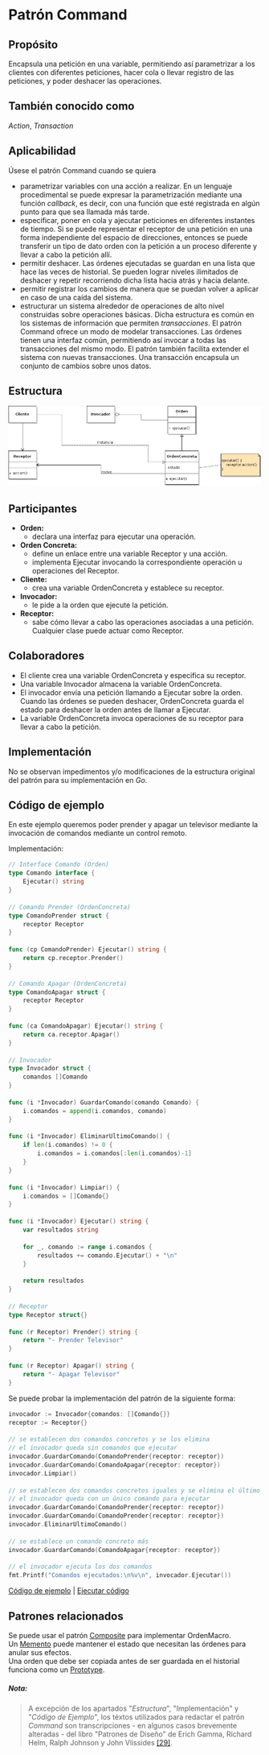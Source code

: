# Patrón Command

## Propósito

Encapsula una petición en una variable, permitiendo así parametrizar a los clientes con diferentes peticiones, hacer cola o llevar registro de las peticiones, y poder deshacer las operaciones.

## También conocido como

_Action_, _Transaction_

## Aplicabilidad

Úsese el patrón Command cuando se quiera

* parametrizar variables con una acción a realizar. En un lenguaje procedimental se puede expresar la parametrización mediante una función _callback_, es decir, con una función que esté registrada en algún punto para que sea llamada más tarde.
* especificar, poner en cola y ajecutar peticiones en diferentes instantes de tiempo. Si se puede representar el receptor de una petición en una forma independiente del espacio de direcciones, entonces se puede transferir un tipo de dato orden con la petición a un proceso diferente y llevar a cabo la petición allí.
* permitir deshacer. Las órdenes ejecutadas se guardan en una lista que hace las veces de historial. Se pueden lograr niveles ilimitados de deshacer y repetir recorriendo dicha lista hacia atrás y hacia delante.
* permitir registrar los cambios de manera que se puedan volver a aplicar en caso de una caída del sistema.
* estructurar un sistema alrededor de operaciones de alto nivel construidas sobre operaciones básicas. Dicha estructura es común en los sistemas de información que permiten _transacciones_. El patrón Command ofrece un modo de modelar transacciones. Las órdenes tienen una interfaz común, permitiendo así invocar a todas las transacciones del mismo modo. El patrón también facilita extender el sistema con nuevas transacciones. Una transacción encapsula un conjunto de cambios sobre unos datos.

## Estructura

![](/assets/uml/command.png)

## Participantes

* **Orden:**
  * declara una interfaz para ejecutar una operación.
* **Orden Concreta:**
  * define un enlace entre una variable Receptor y una acción.
  * implementa Ejecutar invocando la correspondiente operación u operaciones del Receptor.
* **Cliente:**
  * crea una variable OrdenConcreta y establece su receptor.
* **Invocador:**
  * le pide a la orden que ejecute la petición.
* **Receptor:**
  * sabe cómo llevar a cabo las operaciones asociadas a una petición. Cualquier clase puede actuar como Receptor.

## Colaboradores

* El cliente crea una variable OrdenConcreta y especifica su receptor.
* Una variable Invocador almacena la variable OrdenConcreta.
* El invocador envía una petición llamando a Ejecutar sobre la orden. Cuando las órdenes se pueden deshacer, OrdenConcreta guarda el estado para deshacer la orden antes de llamar a Ejecutar.
* La variable OrdenConcreta invoca operaciones de su receptor para llevar a cabo la petición.

## Implementación

No se observan impedimentos y/o modificaciones de la estructura original del patrón para su implementación en _Go_.

## Código de ejemplo

En este ejemplo queremos poder prender y apagar un televisor mediante la invocación de comandos mediante un control remoto.

Implementación:

```go
// Interface Comando (Orden)
type Comando interface {
    Ejecutar() string
}

// Comando Prender (OrdenConcreta)
type ComandoPrender struct {
    receptor Receptor
}

func (cp ComandoPrender) Ejecutar() string {
    return cp.receptor.Prender()
}

// Comando Apagar (OrdenConcreta)
type ComandoApagar struct {
    receptor Receptor
}

func (ca ComandoApagar) Ejecutar() string {
    return ca.receptor.Apagar()
}

// Invocador
type Invocador struct {
    comandos []Comando
}

func (i *Invocador) GuardarComando(comando Comando) {
    i.comandos = append(i.comandos, comando)
}

func (i *Invocador) EliminarUltimoComando() {
    if len(i.comandos) != 0 {
        i.comandos = i.comandos[:len(i.comandos)-1]
    }
}

func (i *Invocador) Limpiar() {
    i.comandos = []Comando{}
}

func (i *Invocador) Ejecutar() string {
    var resultados string

    for _, comando := range i.comandos {
        resultados += comando.Ejecutar() + "\n"
    }

    return resultados
}

// Receptor
type Receptor struct{}

func (r Receptor) Prender() string {
    return "- Prender Televisor"
}

func (r Receptor) Apagar() string {
    return "- Apagar Televisor"
}
```

Se puede probar la implementación del patrón de la siguiente forma:

```go
invocador := Invocador{comandos: []Comando{}}
receptor := Receptor{}

// se establecen dos comandos concretos y se los elimina
// el invocador queda sin comandos que ejecutar
invocador.GuardarComando(ComandoPrender{receptor: receptor})
invocador.GuardarComando(ComandoApagar{receptor: receptor})
invocador.Limpiar()

// se establecen dos comandos concretos iguales y se elimina el último
// el invocador queda con un único comando para ejecutar
invocador.GuardarComando(ComandoPrender{receptor: receptor})
invocador.GuardarComando(ComandoPrender{receptor: receptor})
invocador.EliminarUltimoComando()

// se establece un comando concreto más
invocador.GuardarComando(ComandoApagar{receptor: receptor})

// el invocador ejecuta los dos comandos
fmt.Printf("Comandos ejecutados:\n%v\n", invocador.Ejecutar())
```

[Código de ejemplo](https://github.com/danielspk/designpatternsingo/tree/master/patrones/comportamiento/command) \| [Ejecutar código](https://play.golang.org/p/BRtWoVLF5nB)

## Patrones relacionados

Se puede usar el patrón [Composite](/patrones/estructurales/composite.md) para implementar OrdenMacro.  
Un [Memento](/patrones/comportamiento/memento.md) puede mantener el estado que necesitan las órdenes para anular sus efectos.  
Una orden que debe ser copiada antes de ser guardada en el historial funciona como un [Prototype](/patrones/creacionales/prototype.md).

##### Nota:

> A excepción de los apartados "_Estructura_", "Implementación" y "_Código de Ejemplo_", los téxtos utilizados para redactar el patrón _Command_ son transcripciones - en algunos casos brevemente alteradas - del libro "Patrones de Diseño" de Erich Gamma, Richard Helm, Ralph Johnson y John Vlissides [\[29\]](/recursos.md).



